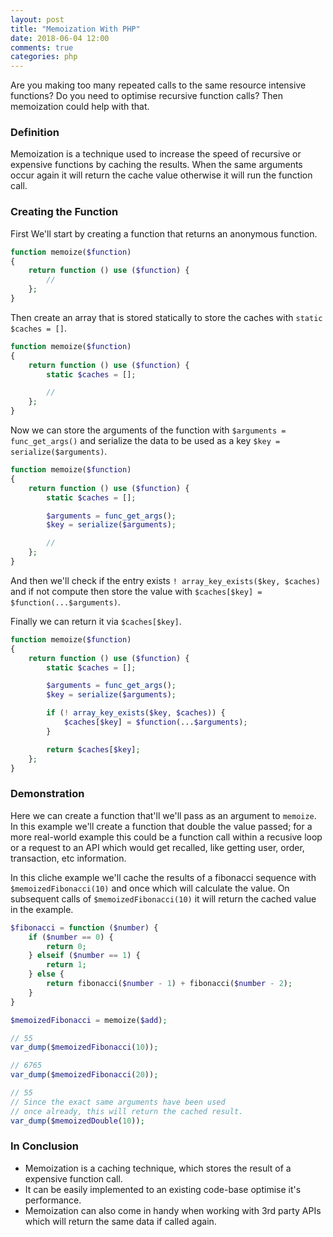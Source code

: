```yaml
---
layout: post
title: "Memoization With PHP"
date: 2018-06-04 12:00
comments: true
categories: php
---
```


Are you making too many repeated calls to the same resource intensive functions?
Do you need to optimise recursive function calls?
Then memoization could help with that.

### Definition
Memoization is a technique used to increase the speed of recursive or expensive functions by caching the results.
When the same arguments occur again it will return the cache value otherwise it will run the function call.

### Creating the Function
First We'll start by creating a function that returns an anonymous function.

```php
function memoize($function)
{
    return function () use ($function) {
        // 
    };
}
```

Then create an array that is stored statically to store the caches with `static $caches = []`.

```php
function memoize($function)
{
    return function () use ($function) {
        static $caches = [];

        //
    };
}
```

Now we can store the arguments of the function with `$arguments = func_get_args()` and serialize the data to be used as a key `$key = serialize($arguments)`.

```php
function memoize($function)
{
    return function () use ($function) {
        static $caches = [];

        $arguments = func_get_args();
        $key = serialize($arguments);

        // 
    };
}
```

And then we'll check if the entry exists `! array_key_exists($key, $caches)` and if not compute then store the value with `$caches[$key] = $function(...$arguments)`.

Finally we can return it via `$caches[$key]`.

```php
function memoize($function)
{
    return function () use ($function) {
        static $caches = [];

        $arguments = func_get_args();
        $key = serialize($arguments);

        if (! array_key_exists($key, $caches)) {
            $caches[$key] = $function(...$arguments);
        }

        return $caches[$key];
    };
}
```

### Demonstration
Here we can create a function that'll we'll pass as an argument to `memoize`.
In this example we'll create a function that double the value passed; for a more real-world example this could be a function call within a recusive loop or a request to an API which would get recalled, like getting user, order, transaction, etc information.

In this cliche example we'll cache the results of a fibonacci sequence with `$memoizedFibonacci(10)` and once which will calculate the value.
On subsequent calls of `$memoizedFibonacci(10)` it will return the cached value in the example.

```php
$fibonacci = function ($number) {
    if ($number == 0) {
        return 0;
    } elseif ($number == 1) {
        return 1;
    } else {
        return fibonacci($number - 1) + fibonacci($number - 2);
    }
}

$memoizedFibonacci = memoize($add);

// 55
var_dump($memoizedFibonacci(10));

// 6765
var_dump($memoizedFibonacci(20));

// 55
// Since the exact same arguments have been used
// once already, this will return the cached result.
var_dump($memoizedDouble(10));
```

### In Conclusion
- Memoization is a caching technique, which stores the result of a expensive function call.
- It can be easily implemented to an existing code-base optimise it's performance.
- Memoization can also come in handy when working with 3rd party APIs which will return the same data if called again.
